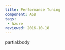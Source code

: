 ```yaml
---
title: Performance Tuning
component: ASB
tags:
 - Azure
reviewed: 2016-10-18
---
```


partial:body

